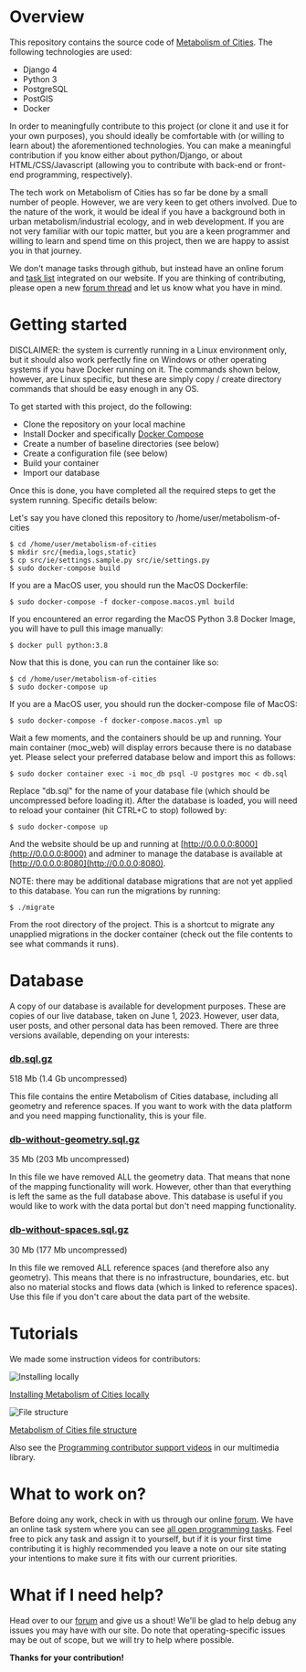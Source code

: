 # Overview

This repository contains the source code of [Metabolism of Cities](https://metabolismofcities.org/). The following technologies are used:

- Django 4
- Python 3
- PostgreSQL 
- PostGIS
- Docker

In order to meaningfully contribute to this project (or clone it and use it for your own purposes), you should ideally be comfortable with (or willing to learn about) the aforementioned technologies. You can make a meaningful contribution if you know either about python/Django, or about HTML/CSS/Javascript (allowing you to contribute with back-end or front-end programming, respectively).

The tech work on Metabolism of Cities has so far be done by a small number of people. However, we are very keen to get others involved. Due to the nature of the work, it would be ideal if you have a background both in urban metabolism/industrial ecology, and in web development. If you are not very familiar with our topic matter, but you are a keen programmer and willing to learn and spend time on this project, then we are happy to assist you in that journey.

We don't manage tasks through github, but instead have an online forum and [task list](https://metabolismofcities.org/tasks/?type=9&status=open_unassigned&priority=&project=&tag=) integrated on our website. If you are thinking of contributing, please open a new [forum thread](https://metabolismofcities.org/forum/) and let us know what you have in mind.

# Getting started

DISCLAIMER: the system is currently running in a Linux environment only, but it should also work perfectly fine on Windows or other operating systems if you have Docker running on it. The commands shown below, however, are Linux specific, but these are simply copy / create directory commands that should be easy enough in any OS.

To get started with this project, do the following:

- Clone the repository on your local machine
- Install Docker and specifically [Docker Compose](https://docs.docker.com/compose/)
- Create a number of baseline directories (see below)
- Create a configuration file (see below)
- Build your container
- Import our database

Once this is done, you have completed all the required steps to get the system running. Specific details below:

Let's say you have cloned this repository to /home/user/metabolism-of-cities

    $ cd /home/user/metabolism-of-cities
    $ mkdir src/{media,logs,static}
    $ cp src/ie/settings.sample.py src/ie/settings.py
    $ sudo docker-compose build

If you are a MacOS user, you should run the MacOS Dockerfile:

    $ sudo docker-compose -f docker-compose.macos.yml build

If you encountered an error regarding the MacOS Python 3.8 Docker Image, you will have to pull this image manually:

    $ docker pull python:3.8

Now that this is done, you can run the container like so:

    $ cd /home/user/metabolism-of-cities
    $ sudo docker-compose up

If you are a MacOS user, you should run the docker-compose file of MacOS:

    $ sudo docker-compose -f docker-compose.macos.yml up

Wait a few moments, and the containers should be up and running. Your main container (moc_web) will display errors because there is no database yet. Please select your preferred database below and import this as follows:

    $ sudo docker container exec -i moc_db psql -U postgres moc < db.sql

Replace "db.sql" for the name of your database file (which should be uncompressed before loading it). After the database is loaded, you will need to reload your container (hit CTRL+C to stop) followed by:

    $ sudo docker-compose up

And the website should be up and running at [http://0.0.0.0:8000](http://0.0.0.0:8000) and adminer to manage the database is available at [http://0.0.0.0:8080](http://0.0.0.0:8080).

NOTE: there may be additional database migrations that are not yet applied to this database. You can run the migrations by running:

    $ ./migrate

From the root directory of the project. This is a shortcut to migrate any unapplied migrations in the docker container (check out the file contents to see what commands it runs).

# Database

A copy of our database is available for development purposes. These are copies of our live database, taken on June 1, 2023. However, user data, user posts, and other personal data has been removed. There are three versions available, depending on your interests:

### [db.sql.gz](http://metabolismofcities.org/media/files/db.sql.gz)

518 Mb (1.4 Gb uncompressed)

This file contains the entire Metabolism of Cities database, including all geometry and reference spaces. If you want to work with the data platform and you need mapping functionality, this is your file.

### [db-without-geometry.sql.gz](http://metabolismofcities.org/media/files/db-without-geometry.sql.gz)

35 Mb (203 Mb uncompressed)

In this file we have removed ALL the geometry data. That means that none of the mapping functionality will work. However, other than that everything is left the same as the full database above. This database is useful if you would like to work with the data portal but don't need mapping functionality.

### [db-without-spaces.sql.gz](http://metabolismofcities.org/media/files/db-without-spaces.sql.gz)

30 Mb (177 Mb uncompressed)

In this file we removed ALL reference spaces (and therefore also any geometry). This means that there is no infrastructure, boundaries, etc. but also no material stocks and flows data (which is linked to reference spaces). Use this file if you don't care about the data part of the website.

# Tutorials

We made some instruction videos for contributors:

![Installing locally](https://multimedia.metabolismofcities.org/media/records/screenshot_0do6q2O.thumbnail.png)

[Installing Metabolism of Cities locally](https://multimedia.metabolismofcities.org/videos/578485/)

![File structure](https://multimedia.metabolismofcities.org/media/records/Screenshot_2020-12-17_18-52-39.thumbnail.png)

[Metabolism of Cities file structure](https://multimedia.metabolismofcities.org/videos/581189/)

Also see the [Programming contributor support videos](https://multimedia.metabolismofcities.org/videos/collection/968/) in our multimedia library.

# What to work on?

Before doing any work, check in with us through our online [forum](https://metabolismofcities.org/forum/). We have an online task system where you can see [all open programming tasks](https://metabolismofcities.org/tasks/?type=9&status=open_unassigned&priority=&project=&tag=). Feel free to pick any task and assign it to yourself, but if it is your first time contributing it is highly recommended you leave a note on our site stating your intentions to make sure it fits with our current priorities.

# What if I need help?

Head over to our [forum](https://metabolismofcities.org/forum/) and give us a shout! We'll be glad to help debug any issues you may have with our site. Do note that operating-specific issues may be out of scope, but we will try to help where possible.

**Thanks for your contribution!**
